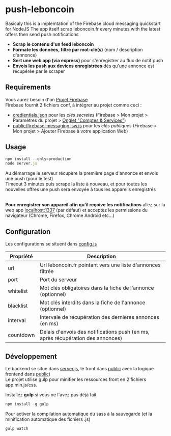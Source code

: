 # push-leboncoin
Basicaly this is a implemtation of the Firebase cloud messaging quickstart for NodeJS<bt>
The app itself scrap leboncoin.fr every minutes with the latest offers then send push notifications<br>

- **Scrap le contenu d'un feed leboncoin**
- **Formate les données, filtre par mot-clé(s)** (nom / description d'annonce)
- **Sert une web app (via express)** pour s'enregistrer au flux de notif push
- **Envois les push aux devices enregistrées** dès qu'une annonce est récupérée par le scraper

## Requirements
Vous aurez besoin d'un [Projet Firebase](https://console.firebase.google.com/u/0/)<br>
Firebase fournit 2 fichiers conf, à intégrer au projet comme ceci :<br>
- [credientials.json](credientials.json) pour les *clés secretes* (Firebase > Mon projet > Paramètres du projet > [Onglet "Comptes & Services"](https://console.firebase.google.com/u/0/project/le_nom_de_ton_projet_ici/settings/serviceaccounts/adminsdk))
- [public/firebase-messaging-sw.js](public/firebase-messaging-sw.js) pour les *clés publiques* (Firebase > Mon projet > Ajouter Firebase à votre application Web)

## Usage
```js
npm install --only=production
node server.js
```
Au démarrage le serveur récupère la première page d'annonce et envois une push (pour le test)<br>
Timeout 3 minutes puis scrape la liste à nouveau, et pour toutes les nouvelles offres une push sera envoyée à tous les appareils enregistrés<br><br>

**Pour enregistrer son appareil afin qu'il reçoive les notifications** allez sur la web app [localhost:1337](http://localhost:1337) (par défaut) et acceptez les permissions du navigateur (Chrome, Firefox, Chrome Android etc...)

## Configuration
Les configurations se situent dans [config.js](config.js)

| Propriété | Description |
| ------ | ------ |
| url | Url leboncoin.fr pointant vers une liste d'annonces filtrée |
| port | Port du serveur |
| whitelist | Mot clés obligatoires dans la fiche de l'annonce (optionnel) |
| blacklist | Mot clés interdits dans la fiche de l'annonce (optionnel) |
| interval | Intervale de récupération des dernieres annonces (en ms) |
| countdown | Delais d'envois des notifications push (en ms, après récupération des annonces) |

## Développement
Le backend se situe dans [server.js](server.js), le front dans [public](public/) avec la logique frontend dans [public](public/vendor/app.js))<br>
Le projet utilise gulp pour minifier les ressources front en 2 fichiers app.min.js/css.<br>

Installez **gulp** si vous ne l'avez pas déjà fait<br>
```js
npm install -g gulp
```

Pour activer la compilation automatique du sass à la sauvegarde (et la minification automatique des fichiers .js)
```js
gulp watch
```
